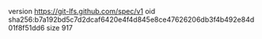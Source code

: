 version https://git-lfs.github.com/spec/v1
oid sha256:b7a192bd5c7d2dcaf6420e4f4d845e8ce47626206db3f4b492e84d01f8f51dd6
size 917
